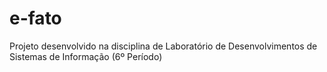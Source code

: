 # e-fato
Projeto desenvolvido na disciplina de Laboratório de Desenvolvimentos de Sistemas de Informação (6º Período)
